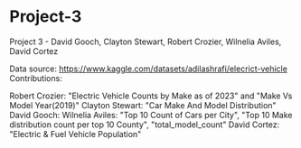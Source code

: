 # Project-3
Project 3 - David Gooch, Clayton Stewart, Robert Crozier, Wilnelia Aviles, David Cortez

Data source: https://www.kaggle.com/datasets/adilashrafi/elecrict-vehicle
Contributions:

Robert Crozier:  "Electric Vehicle Counts by Make as of 2023" and "Make Vs Model Year(2019)"
Clayton Stewart: "Car Make And Model Distribution"
David Gooch: 
Wilnelia Aviles: "Top 10 Count of Cars per City", "Top 10 Make distribution count per top 10 County", "total_model_count"
David Cortez: "Electric & Fuel Vehicle Population"
